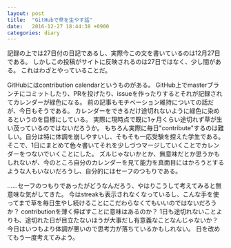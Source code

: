 ```yaml
---
layout: post
title:  "GitHubで草を生やす話"
date:   2016-12-27 18:44:38 +0900
categories: diary
---
```


記録の上では27日付の日記であるし、実際今この文を書いているのは12月27日である。
しかしこの投稿がサイトに反映されるのは27日ではなく、少し間がある。
これはわざとやっていることだ。

GitHubにはcontribution calendarというものがある。
GitHub上でmasterブランチにコミットしたり、PRを投げたり、issueを作ったりするとそれが記録されてカレンダーが緑色になる。
前の記事もモチベーション維持についての話だが、今日もそうである。
カレンダーをできるだけ途切れないように緑色に染めるというのを目標にしている。
実際に現時点で既に1ヶ月くらい途切れず草が生い茂っているのではないだろうか。
もちろん実際に毎日"contribute"するのは難しい。自分は特に体調を崩しやすいし、そもそも一応受験を控えた学生である。
そこで、1日にまとめて色々書いてそれを少しづつマージしていくことでカレンダーをつないでいくことにした。
ズルじゃないかとか、無意味だとか思うかもしれないが、今のところ自分のカレンダーを見て能力を真面目にはかろうとするような人もいないだろうし、自分的にはセーフのつもりである。

……セーフのつもりであったがどうなんだろう、やはりこうして考えてみると無意味な気がしてきた。
今はstreakも表示されなくなっているし、こんな手を使ってまで草を毎日生やし続けることにこだわらなくてもいいのではないだろうか？
contributionを薄く伸ばすことに意味はあるのか？
1日も途切れないことよりも、途切れた日が目立たないほうが大事だし有意義なことなんじゃないか？
今日はいつもより体調が悪いので思考力が落ちているかもしれない。
日を改めてもう一度考えてみよう。